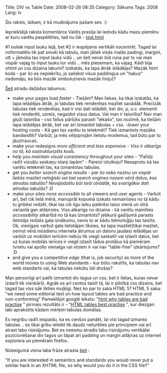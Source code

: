 Title: DIV vs Table
Date: 2008-02-26 08:35
Category: Sākums
Tags: 2008
Lang: lv

Šis raksts, laikam, ir kā mudinājums pašam sev. :)

Iepriekšējā raksta komentāros Valdis prasīja lai iedodu kādu mazu piemēru ar kuru varētu paspēlēties, tad nu lūk - [test.html][1]

#1 noliek input lauku lejā, bet #2 ir iespējams vertikāli nocentrēt. Tagad lai noformatētu tik pat smuki kā tabulu, man jāliek visās malās padingi, margini, utt + jāmoka tas input lauks vidū .. un šeit nevar būt runa par to vai man vispār vajag to input lauku tur vidū .. mēs pieņemam, ka vajag. Kādi bija xhtml un css dizaina labumi? Izskatās, ka lapa ātrāk ielādējas? Mazāk html koda - par šo es nepiekrītu, jo saliekot visus paddingus un "hakus" nedomāju, ka būs mazāk  simbolu(nevis mazāk līniju)?

[Šeit][2]  atradu dažādus labumus:

- make your pages load *faster -* Tiešām? Man liekas, ka tikai izskatās, ka lapa ielādējas ātrāk, jo tabulas tiek renderētas mazliet savādāk. Precīzāk tabulas tiek renderētas, kad ir visi dati ielādēti, bet div, p, u.c. elementi tiek renderēti, uzreiz, negaidot visus datus. Vai man ir taisnība? Nav man gluži taisnība - css failus pārlūks parasti "iekašo", tas nozīmē, ka tiešām lapa ielādējas ātrāk, bet var arī izmantot tabulas + css.
-*lower* your hosting costs - Kā gan tas varētu to ietekmēt? Tiek izmantots mazāks bandwidth? Varbūt, ja mēs vēljoprojām lietotu modemus, tad būtu par to jāuztraucas.
- make your redesigns *more efficient and less expensive - Viss ir atkarīgs no tā, kā sastrukturizēts kods.*
- help you *maintain visual consistency* throughout your sites - "Palīdz radīt vizuālu saskaņu starp lapām" - Pareizi iztulkoju? Nesaprotu kā tas varētu ietekmēt tas, ka izmantotas tabulas.
- get you *better search engine results - par šo neko nezinu un vispār liekās mazliet neloģiski vai tad search engines neņem vērā datus, kas atrodas tabulās? Nevajadzētu būt tieši otrādāk, ka svarīgākie dati atrodas tabulās? :D*
- make your sites *more accessible* to all viewers and user agents - Varbūt arī, bet cik lielā mērā, manuprāt kopumā izskats nemainīsies no tā kādu tu gribēsi redzēt, tikai tas cik ilgu laiku patērēsi taiso vienā un otrā variantā gan atšķirsies. Viss atkarīgs no dizaina - kā varētu mainīties *accessibility* atkarībā no tā kas izmantots? jebkurā gadījumā parasts lietotājs redzēs gala iznākumu, nevis to ar kādu tehnoloģiju tas taisīts. Ok, vienīgais varbūt gala lietotājam liksies, ka lapa mazliet(tikai mazliet, ņemot vērā mūsdienu interneta ātrumus un datoru jaudas) ielādējas un varbūt uz mobilām ierīcēm nebūs tik viegli saskatīt vai izlasīt datus, bet uz kuras mobilās ierīces ir viegli izlasīt tādus protālus kā piemēram tvnetu vai apollo vienalga vai viņiem ir vai nav "table-free" izkārtojums? :D
- and give you a *competitive edge* (that is, job security) as more of  the world moves to using Web standards - kur būtu rakstīts, ka tabulas nav web standarts vai, ka tabulas nebūtu īsti drošas?

Man personīgi arī patīk izmantot div tagus un css, bet ir lietas, kuras nevar izdarīt tik vienkārši. Agrāk es arī centos taisīt tā, lai ir pilnībā css dizains, bet tagad tas viss sāk likties muļķīgi. Nez ko par to saka HTML 5? HTML 5 saka: "we need some editorial text on how layout tables are bad  practice and non-conforming" Pameklējot googlē tekstu: "[html why tables are bad practise][3] " pirmais rezultāts ir - "[HTML tables best practise][4] ", kur diezgan labi aprakstīts kādam mērķim tabulas domātas.

Es negribu radīt iespaidu, ka es cenšos panākt, lai visi tagad izmanto tabulas .. es tikai gribu ieteikt tik daudz neturēties pie principiem vai arī atrast labu risinājumu. Bet es neesmu atradis labu risinājumu vertikālai pozicionēšanai div tagos un tāpat arī padding un margin atšķiras uz internet explorera un piemēram firefox.

Nobeigumā viena laba frāze atrasta [šeit][5] :

"If you are interested in semantics and standards you would never put a similar  hack in an XHTML file, so why would you do it in the CSS file?"

  [1]: http://mstuff.org/blog/wp-content/uploads/2008/02/test.html
  [2]: http://www.hotdesign.com/seybold/03overview.html
  [3]: http://www.google.lv/search?hl=lv&amp;q=html+why+tables+are+bad+practise&amp;meta=
  [4]: http://icant.co.uk/sandbox/besttables/
  [5]: http://www.stylegala.com/articles/no_more_css_hacks.htm
